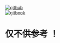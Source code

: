   
[![github](https://img.shields.io/badge/Github-%20-%20?style=social&logo=github)](https://github.com/nuxseme/domain-driven-design-in-php&_blank)  
[![gitbook](https://uploads-ssl.webflow.com/5c349f90a3cd4515d0564552/5ca4a75b42e38558959fdbb8_favicon.ico)](https://nuxse.gitbook.io/domain-driven-design-in-php/&_blank)
 
# 仅不供参考 ！



